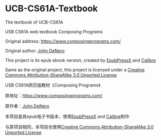 # UCB-CS61A-Textbook
The textbook of UCB-CS61A

USB CS61A web textbook *Composing Programs*

Original address: https://www.composingprograms.com/

Original author: [John DeNero](http://www.denero.org/)

This project is its epub ebook version, created by [EpubPressX](https://chromewebstore.google.com/detail/akgkfegkiajbamekmkcafnfckmhgcnpa?utm_source=item-share-cp) and [Calibre](https://calibre-ebook.com/)

Same as the original project, this project is licensed under a [Creative Commons Attribution-ShareAlike 3.0 Unported License](http://creativecommons.org/licenses/by-sa/3.0/)

USB CS61A网页版教材《Composing Programs》

原地址：https://www.composingprograms.com/

原作者：[John DeNero](http://www.denero.org/)

本项目是其epub电子书版本，使用[EpubPressX](https://chromewebstore.google.com/detail/akgkfegkiajbamekmkcafnfckmhgcnpa?utm_source=item-share-cp) and [Calibre](https://calibre-ebook.com/)制作

与原项目相同，本项目也使用[Creative Commons Attribution-ShareAlike 3.0 Unported License](http://creativecommons.org/licenses/by-sa/3.0/)
